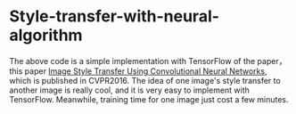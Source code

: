 # Style-transfer-with-neural-algorithm

The above code is a simple implementation with TensorFlow of the paper， this paper [Image Style Transfer Using Convolutional Neural Networks](http://openaccess.thecvf.com/content_cvpr_2016/papers/Gatys_Image_Style_Transfer_CVPR_2016_paper.pdf), which is published in CVPR2016. The idea of one image's style transfer to another image is really cool, and it is very easy to implement with TensorFlow. Meanwhile, training time for one image just cost a few minutes.
